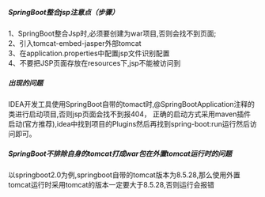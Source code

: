 ##### SpringBoot整合jsp注意点（步骤）
1、SpringBoot整合Jsp时,必须要创建为war项目,否则会找不到页面;     
2、引入tomcat-embed-jasper外部tomcat    
3、在application.properties中配置jsp文件识别配置    
4、不要把JSP页面存放在resources下,jsp不能被访问到
##### 出现的问题
IDEA开发工具使用SpringBoot自带的tomact时,@SpringBootApplication注释的类进行启动项目,否则jsp页面会找不到报404，
正确的启动方式采用maven插件启动(官方推荐),idea中找到项目的Plugins然后再找到spring-boot:run运行然后访问即可。
##### SpringBoot不排除自身的tomcat打成war包在外置tomcat运行时的问题
以springboot2.0为例,springboot自带的tomcat版本为8.5.28,那么使用外置tomcat运行时采用tomcat的版本一定要大于8.5.28,否则运行会报错
